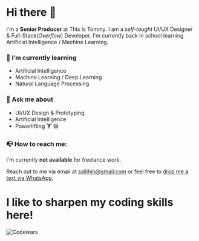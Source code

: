 # Hi there 👋

I'm a **Senior Producer** at This Is Tommy. I am a *self-taught* UI/UX Designer & Full-Stack(*Overflow*) Developer. I'm currently back in school learning Artificial Intelligence / Machine Learning. 

### 🌱 I’m currently learning
* Artificial Intelligence
* Machine Learning / Deep Learning
* Natural Language Processing 

### 💬 Ask me about
* UI/UX Design & Prototyping
* Artificial Intelligence
* Powerlifting 🏋️‍ 😅

###  📭 How to reach me: 
I'm currently **not available** for freelance work. 

Reach out to me via email at [sallihin@gmail.com](mailto:sallihin@gmail.com) or feel free to [drop me a text via WhatsApp](https://api.whatsapp.com/send?phone=6594246032&text=Hi!%20Your%20portfolio%20is%20awesome%20and%20I%27d%20love%20to%20get%20in%20touch%20%2F%20be%20friends!).

# I like to sharpen my coding skills here!
![Codewars](https://www.codewars.com/users/sallihin/badges/large)


<!--
**sallihin/sallihin** is a ✨ _special_ ✨ repository because its `README.md` (this file) appears on your GitHub profile.

Here are some ideas to get you started:

- 🔭 I’m currently working on ...
- 🌱 I’m currently learning ...
- 👯 I’m looking to collaborate on ...
- 🤔 I’m looking for help with ...
- 💬 Ask me about ...
- 📫 How to reach me: ...
- 😄 Pronouns: ...
- ⚡ Fun fact: ...
-->
